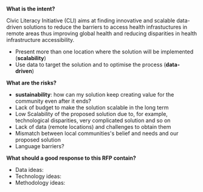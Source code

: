 **What is the intent?**

Civic Literacy Initiative (CLI) aims at finding innovative and scalable data-driven solutions to reduce the barriers to access health infrastuctures in remote areas thus improving global health and reducing disparities in health infrastructure accessibility.
* Present more than one location where the solution will be implemented (**scalability**)
* Use data to target the solution and to optimise the process (**data-driven**)

**What are the risks?**
* **sustainability**: how can my solution keep creating value for the community even after it ends?
* Lack of budget to make the solution scalable in the long term
* Low Scalability of the proposed solution due to, for example, technological disparities, very complicated solution and so on
* Lack of data (remote locations) and challenges to obtain them
* Mismatch between local communities's belief and needs and our proposed solution
* Language barriers?

**What should a good response to this RFP contain?**
* Data ideas:
* Technology ideas:
* Methodology ideas:

